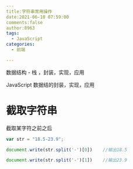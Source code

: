 ```yaml
---
title:字符串常用操作
date:2021-06-10 07:59:00
comments:false
author:8963
tags:
  - JavaScript
categories:
  - 前端

---
```


数据结构 - 栈 ，封装，实现，应用

JavaScript 数据结的封装，实现，应用

<!-- more -->

# 截取字符串

截取某字符之前之后

```javascript
var str = "18.5-23.9";    

document.write(str.split('-')[0])    //输出18.5

document.write(str.split('-')[1])    //输出23.9
```

